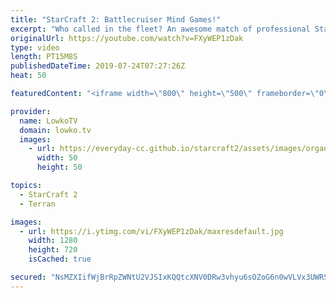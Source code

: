 ```yaml
---
title: "StarCraft 2: Battlecruiser Mind Games!"
excerpt: "Who called in the fleet? An awesome match of professional StarCraft 2 between Cham and MarineLorD. MarineLorD goes for some very clever moves, anticipating the decisions his opponent is making and then completely blindsighting him with multiple Battlecruisers.  Get more videos & support my work: http://www.patreon.com/lowkotv"
originalUrl: https://youtube.com/watch?v=FXyWEP1zDak
type: video
length: PT15M8S
publishedDateTime: 2019-07-24T07:27:26Z
heat: 50

featuredContent: "<iframe width=\"800\" height=\"500\" frameborder=\"0\" src=\"https://www.youtube.com/embed/FXyWEP1zDak\" allow=\"accelerometer; autoplay; encrypted-media; gyroscope; picture-in-picture\" allowfullscreen></iframe>"

provider:
  name: LowkoTV
  domain: lowko.tv
  images:
    - url: https://everyday-cc.github.io/starcraft2/assets/images/organizations/lowko.tv-50x50.jpg
      width: 50
      height: 50

topics:
  - StarCraft 2
  - Terran

images:
  - url: https://i.ytimg.com/vi/FXyWEP1zDak/maxresdefault.jpg
    width: 1280
    height: 720
    isCached: true

secured: "NsMZXIifWjBrRpZWNtU2VJSIxKQQtcXNV0DRw3vhyu6sOZoG6n0wVLVx3UWRSRPA7WaLvQdp1Ei7XkrIz7/jEsOfEwzpeihV3FWc/tC622LYWPaHYs3L5SkxAxFUMBJ51b02Hf3rLFlfYuCKkAtZgK5k9oVizbfPtlGcvd47vNkc5WGKurRfJANrdWTMpLqp382x27fl1DWQcJ+9W/lzOsirKNFwEzcs0r97uGvWm5mvRA/FaG10Sh6PivaYw9+BNwKMgkkSg5mVEB91srYUzucXq42ea8gECUv/yl/pblb9Oyah2J328kX5ra2g9hgV/4Iji2w+vxLvJUtfYJxAIe+zqzZkJZ3mOvXatcnfcWgRpIkgLxN/9QXoso4TZgA9aQq6FvHoHcWenATErvyHZvstxIRTNJAwH9Cr5RyQc9o=;0NvqoQRagSdRbY9TzATd2g=="
---
```


